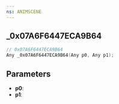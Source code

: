 ```yaml
---
ns: ANIMSCENE
---
```

## _0x07A6F6447ECA9B64

```c
// 0x07A6F6447ECA9B64
Any _0x07A6F6447ECA9B64(Any p0, Any p1);
```

## Parameters
* **p0**:
* **p1**:
